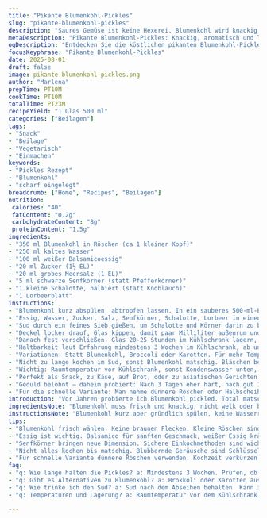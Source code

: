 ```yaml
---
title: "Pikante Blumenkohl-Pickles"
slug: "pikante-blumenkohl-pickles"
description: "Saures Gemüse ist keine Hexerei. Blumenkohl wird knackig, leicht scharf und aromatisch in Essigsud eingelegt. Wichtig: der Sud muss sieden, damit Zucker und Salz sich lösen, die Gewürze durchziehen. Chili ersetzt durch Senfkörner; Knoblauch wechselt zu Schalotten. Süße reduziert, Salz leicht erhöht, um das Aroma zu balancieren. Kaltes Wasser statt heißes – bringt Frische. Die süß-saure Balance spielt. Geduld gefragt: 20 statt 24 Stunden Ruhe, besser 3 Wochen Haltbarkeit. Nicht zu voll füllen, Sud muss Köpfe komplett benetzen. Küchentipps für Konsistenz und Geschmack, schnelle Mikrovarianten möglich."
metaDescription: "Pikante Blumenkohl-Pickles: Knackig, aromatisch und leicht scharf – perfektes Rezept für zu Hause."
ogDescription: "Entdecken Sie die köstlichen pikanten Blumenkohl-Pickles. Frisch, knackig, einfach zubereitet und vielseitig einsetzbar."
focusKeyphrase: "Pikante Blumenkohl-Pickles"
date: 2025-08-01
draft: false
image: pikante-blumenkohl-pickles.png
author: "Marlena"
prepTime: PT10M
cookTime: PT10M
totalTime: PT23M
recipeYield: "1 Glas 500 ml"
categories: ["Beilagen"]
tags:
- "Snack"
- "Beilage"
- "Vegetarisch"
- "Einmachen"
keywords:
- "Pickles Rezept"
- "Blumenkohl"
- "scharf eingelegt"
breadcrumb: ["Home", "Recipes", "Beilagen"]
nutrition: 
 calories: "40"
 fatContent: "0.2g"
 carbohydrateContent: "8g"
 proteinContent: "1.5g"
ingredients:
- "350 ml Blumenkohl in Röschen (ca 1 kleiner Kopf)"
- "250 ml kaltes Wasser"
- "100 ml weißer Balsamicoessig"
- "20 ml Zucker (1½ EL)"
- "20 ml grobes Meersalz (1 EL)"
- "5 ml schwarze Senfkörner (statt Pfefferkörner)"
- "1 kleine Schalotte, halbiert (statt Knoblauch)"
- "1 Lorbeerblatt"
instructions:
- "Blumenkohl kurz abspülen, abtropfen lassen. In ein sauberes 500-ml-Einmachglas locker füllen, damit Flüssigkeit gut durchdringt."
- "Essig, Wasser, Zucker, Salz, Senfkörner, Schalotte, Lorbeer in einen kleinen Topf geben. Zum Kochen bringen, sprudelnd – nicht nur simmern. Zucker und Salz komplett auflösen, Sud schäumt leicht. Nach 4-6 Minuten Herd aus, leichte Bläschen steigen, aroma reich."
- "Sud durch ein feines Sieb gießen, um Schalotte und Körner darin zu behalten oder entfernen, je nach Vorliebe. Heiß den Sud über den Blumenkohl gießen, so dass Flüssigkeit ca 5 mm unter Glasrand endet. Glas nicht ganz voll, sonst unter Druck keine Luftzirkulation – unerwünscht."
- "Deckel locker drauf, Glas kippen, damit paar Milliliter außenrum und Bläschen verschwinden. Stabilisieren, Deckel schließen, aber nicht fest. Glas auf die Seite kippen, damit Flüssigkeit alle Röschen erreicht. Glas aufrecht stellen, Raumtemperatur, abkühlen lassen. Wärme zieht rein, kann ungefähr 30 Min dauern."
- "Danach fest verschließen. Glas 20-25 Stunden im Kühlschrank lagern, mehr Zeit zum Ziehen. Je länger desto intensiver, aber erster Biss auch schon interessant – knackig, leicht scharf und mit angenehmer Säure."
- "Haltbarkeit laut Erfahrung mindestens 3 Wochen im Kühlschrank, ab und zu prüfen, keine Bläschenentwicklung oder muffiger Geruch. Röschen klebrig oder weich? Weg damit. Etwas trübe Flüssigkeit kann normal sein, nicht automatisch schlecht."
- "Variationen: Statt Blumenkohl, Broccoli oder Karotten. Für mehr Temperament Chili oder Ingwerstücke reinschmeißen. Süße prüfen - saisonale Anpassung. Weniger Zucker bei reiferen Essigen. Schalotten ersetzen Knoblauch, milder, weniger scharf; Senfkörner bringt Tiefe, anders als Pfeffer."
- "Nicht zu lange kochen im Sud, sonst Blumenkohl matschig. Bläschen beim Köcheln Zeichen für richtige Temperatur, Sud muss sieden um Bestandteile zu lösen. Kaltes Wasser ändert Struktur, Sud zieht langsamer, dafür knackig schnell fertig für Unterwegs."
- "Wichtig: Raumtemperatur vor Kühlschrank, sonst Kondenswasser unten, dann Schimmelrisiko. Glas sauber? Kein Seifenrückstand, um Nebenaromen zu vermeiden. Glasrand kontrollieren vor dem Verschließen."
- "Perfekt als Snack, zu Käse, auf Brot, oder zu asiatischen Gerichten. Die Textur spielt, knackig muss es sein. Essigart ausprobieren, Weißweinessig führt hier milde Säure ein, Balsamico verschiebt süß sauer Richtung rund."
- "Geduld belohnt – daheim probiert: Nach 3 Tagen eher hart, nach gut 1 Woche perfekte Balance. Einfrieren geht nicht, wird matschig. Rest im Glas gut verschließen, Holzlöffel vermeiden, Metall kann reagieren."
- "Für die schnelle Variante: Man nehme dünnere Röschen oder Halbscheiben, taucht sie kurz in kochenden Sud, zieht rasch Geschmack und Textur. Sofort im Glas verschließen, rapid snack fertig. Aber echtes Aroma braucht Zeit. Kein Ersatz für langsames Ziehen."
introduction: "Vor Jahren probierte ich Blumenkohl pickled. Total matschig, ein Reinfall. Konnte nicht klappen, weil Sud nicht kochte richtig. Zucker und Salz nicht aufgelöst, Gewürze blieben leer. Ich lernte: Geduld, die richtige Temperatur, die Flüssigkeit wiegt alles. Kaltes Wasser bringt Frische, milder als heißes. Essigart ebenfalls Tipp – ich mag Balsamico für eine sanfte Note. Knoblauch ersetze ich oft durch Schalotten, intensiver, ohne Aggressivität. Senfkörner statt Pfeffer – bringt mehr Punch. Der Trick ist nicht nur Technik, sondern Timing. Abwarten, geduldig sein und immer wieder probieren. Die Struktur soll immer knackig bleiben, denn das ist das, was Pickles ausmacht – Textur, Säure, und natürlich Aroma. Der Kochprozess ist simple, doch wichtig, dass man nicht zu hastig ist. Blubbernde Bläschen sagen, alles ist auf Temperatur, plätschern, köcheln. Ein Duft von Essig, Zwiebel und Senf bringt schon Freude vor dem Öffnen. Würzt man neben Salz immer noch vorsichtig nach, bleibt Geschmack im Fokus. Die richtigen Basics, ohne Firlefanz. Die Garzeit ist nicht ausschlaggebend, sondern wie man sensorisch einschätzt, ob die Röschen fest genug, aber durchzogen sind. Weniger ist hier mehr. Bewährte Tricks und kleine Umstellungen machen den Unterschied, besonders wenn die Naturprodukte saisonal variieren. Es lohnt sich, zu experimentieren – Pickles sind lebendige Geschichten im Glas."
ingredientsNote: "Blumenkohl muss frisch und knackig, nicht welk oder braunfleckig sein. Kleine Röschen sind einfacher und ergeben bessere Struktur, große zerteilen besser Flüssigkeit, aber brauchen mehr Einweichzeit. Kaltes Wasser statt warmes bringt knackige Textur, aber längeres Ziehen. Für Essig nutze nicht zu aggressive Varianten, weißer Balsamico ist eine gute Wahl, milder als klassischer Weißweinessig, heller im Geschmack. Zucker immer im Verhältnis anpassen, süß darf nie dominieren, sondern balanciert Säure und Salz. Grobes Meersalz ist besser als feines, weil es langsamer sich löst und nachhaltiger würzt. Senfkörner sind Ersatz für Pfeffer, bringen Wärme und leichte Schärfe, vermeiden jedoch Schärfe-Brennen wie Pfefferkörner. Schalotten als milder Ersatz für Knoblauch erhöhen die Komplexität ohne penetranten Geschmack – zwei Hälften sind genug, um Aroma abzugeben. Das Lorbeerblatt bringt Tiefe im Aroma, niemals zu groß oder bitter wählen. Alternative Gewürze: Zitronenschale oder Koriandersamen können zusätzliches Aroma bringen, aber sparsam verwenden. Glas muss sauber, heiß ausgespült sein, Spülmittelreste vermeiden, da sie Geschmack verderben. Deckel ebenfalls hygienisch prüfen – Rost oder Beschädigungen können Pickles verderben."
instructionsNote: "Blumenkohl kurz aber gründlich spülen, keine Wasserreste im Glas, sonst verwässert der Sud. Locker einfüllen, nicht pressen – Flüssigkeit muss zirkulieren und alle Stücke berühren. Sud immer zum Kochen bringen, Bläschen sind Maßstab für richtige Temperatur; kein nur leichtes simmern genügt nicht. 4-6 Minuten köcheln, Zucker und Salz müssen vollständig aufgelöst sein, sonst wird der Sud körnig und schmeckt unausgewogen. Sud abseihen, um harten Gewürzreste oder Zwiebelstücke zu entfernen, für klare Flüssigkeit. Heiß über Blumenkohl gießen, schützt vor Mikroben und zieht Aroma ein. Glasrand frei lassen, circa 5 mm, damit man noch gut Luft hineinbekommt und Glas bei Ausdehnung nicht springt. Deckel lose drauf, Glas kippen, damit Luftblasen entweichen – sonst bleiben sie und fördern Gärung. Wenn abgekühlt, fest verschließen und mindestens 20 Stunden kalt stellen – so entfalten sich Aromen langsam. Länger okay, Konsistenz wird weicher. Richtig gekühlte Pickles halten bis zu 3 Wochen, danach Textur und Geruch prüfen. Einfrieren nicht ratsam, friert Wasser in Zellstruktur auf und zerstört Knackigkeit. Ideal für schnelle Küche, zum Snack, oder als Beilage zu Käse oder kräftigen Gerichten. Für schnellen Genuss dünnere Röschen verwenden, sie nehmen Sud schneller auf. Vorsicht bei der Wahl der Gewürze – zu viel Chili oder Ingwer können scharf und überwältigend werden. Es geht immer um Balance und Timing, mehr als Minuten zählen."
tips:
- "Blumenkohl frisch wählen. Keine braunen Flecken. Kleine Röschen sind praktischer. Größere erfordern etwas mehr Ziehzeit. Auch gut für gleichmäßige Textur. Kaltes Wasser anstelle von warmem macht einen Unterschied in der Knackigkeit."
- "Essig ist wichtig. Balsamico für sanften Geschmack, weißer Essig kräftiger. Weniger Zucker, wenn Essig reif ist. Sowohl Süße als auch Säure sind entscheidend. Immer testen, um Balance zu finden. Bei zu viel Zucker wird es unangenehm süß."
- "Senfkörner bringen neue Dimension. Sichere Einkochmethoden sind wichtig. Deckel lose darauf, damit Druck entweicht, sonst Gärung. Luftblasen nicht im Glas behalten, sonst kann es schimmeln. kühl lagern, kontrollieren während der Nutzungszeit."
- "Nicht alles kochen bis matschig. Blubbernde Geräusche sind Schlüssel. Zeigen, wenn alles heiß genug ist. Immer wieder probieren. Man unterscheidet zwischen knackig und weich. Erst nach dem Kochen über Blumenkohl gießen, schützt vor Keimen."
- "Für schnelle Variante dünnere Röschen verwenden. Kochzeit verkürzen. Sud aufkochen, schnell in Glas füllen. Aroma kommt aber bleibt nicht gleich wie die Langzeitversion. Im Kühlschrank lässt sich das Aroma besser entfalten."
faq:
- "q: Wie lange halten die Pickles? a: Mindestens 3 Wochen. Prüfen, ob Bläschen auftauchen. Weiche Konsistenz? Wegwerfen. Geruch wichtig."
- "q: Gibt es Alternativen zu Blumenkohl? a: Brokkoli oder Karotten ausprobieren. Ähnlicher Prozess. Andere Gewürze wie Chili oder Ingwer bringen mehr Schärfe, vorsichtig sein."
- "q: Wie trinke ich den Sud? a: Sud nach dem Abseihen behalten. Kann zu anderen Gerichten oder Dressings verwendet werden. Abonnieren für das nächste Mal."
- "q: Temperaturen und Lagerung? a: Raumtemperatur vor dem Kühlschrank. Vermeide Feuchtigkeit, Schimmelrisiko durch Kondenswasser. Halte Glas und Deckel sauber."

---
```


